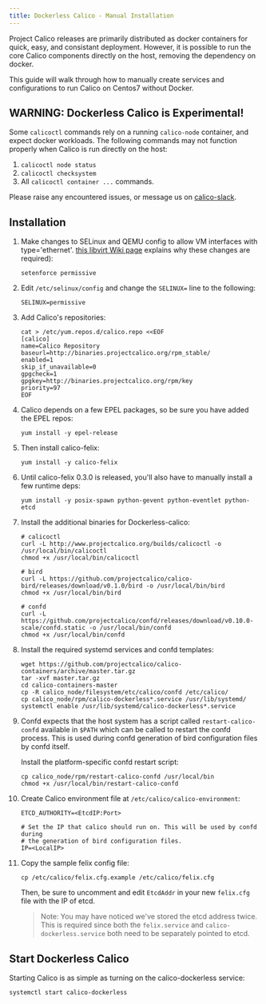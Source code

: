 ```yaml
---
title: Dockerless Calico - Manual Installation
---
```

Project Calico releases are primarily distributed as docker containers for quick, easy, and consistant deployment. However, it is possible to run the core Calico components directly on the host, removing the dependency on docker.

This guide will walk through how to manually create services and configurations to run Calico on Centos7 without Docker.

## WARNING: Dockerless Calico is Experimental!
Some `calicoctl` commands rely on a running `calico-node` container, and expect docker workloads. The following commands may not function properly when Calico is run directly on the host:

1. `calicoctl node status`
2. `calicoctl checksystem`
3. All `calicoctl container ...` commands.

Please raise any encountered issues, or message us on [calico-slack](https://slack.projectcalico.org/).

## Installation
1. Make changes to SELinux and QEMU config to allow VM interfaces with type='ethernet'. [this libvirt Wiki page][libvirt-wiki] explains why these changes are required):

    ```shell
    setenforce permissive
    ```

2. Edit `/etc/selinux/config` and change the `SELINUX=` line to the following:

    ```shell
    SELINUX=permissive
    ```

3. Add Calico's repositories:

    ```shell
    cat > /etc/yum.repos.d/calico.repo <<EOF
    [calico]
    name=Calico Repository
    baseurl=http://binaries.projectcalico.org/rpm_stable/
    enabled=1
    skip_if_unavailable=0
    gpgcheck=1
    gpgkey=http://binaries.projectcalico.org/rpm/key
    priority=97
    EOF
    ```

4. Calico depends on a few EPEL packages, so be sure you have added the EPEL repos:

    ```shell
    yum install -y epel-release
    ```

5. Then install calico-felix:

    ```shell
    yum install -y calico-felix
    ```

6. Until calico-felix 0.3.0 is released, you'll also have to manually install a few runtime deps:

    ```shell
    yum install -y posix-spawn python-gevent python-eventlet python-etcd
    ```

7. Install the additional binaries for Dockerless-calico:

    ```shell
    # calicoctl
    curl -L http://www.projectcalico.org/builds/calicoctl -o /usr/local/bin/calicoctl
    chmod +x /usr/local/bin/calicoctl

    # bird
    curl -L https://github.com/projectcalico/calico-bird/releases/download/v0.1.0/bird -o /usr/local/bin/bird
    chmod +x /usr/local/bin/bird

    # confd
    curl -L https://github.com/projectcalico/confd/releases/download/v0.10.0-scale/confd.static -o /usr/local/bin/confd
    chmod +x /usr/local/bin/confd
    ```

8. Install the required systemd services and confd templates:

    ```shell
    wget https://github.com/projectcalico/calico-containers/archive/master.tar.gz
    tar -xvf master.tar.gz
    cd calico-containers-master
    cp -R calico_node/filesystem/etc/calico/confd /etc/calico/
    cp calico_node/rpm/calico-dockerless*.service /usr/lib/systemd/
    systemctl enable /usr/lib/systemd/calico-dockerless*.service
    ```

9. Confd expects that the host system has a script called `restart-calico-confd` available in `$PATH` which can be called to restart the confd process. This is used during confd generation of bird configuration files by confd itself.

    Install the platform-specific confd restart script:

    ```shell
    cp calico_node/rpm/restart-calico-confd /usr/local/bin
    chmod +x /usr/local/bin/restart-calico-confd
    ```

10. Create Calico environment file at `/etc/calico/calico-environment`:

    ```shell
    ETCD_AUTHORITY=<EtcdIP:Port>

    # Set the IP that calico should run on. This will be used by confd during
    # the generation of bird configuration files.
    IP=<LocalIP>
    ```

11. Copy the sample felix config file:

    ```shell
    cp /etc/calico/felix.cfg.example /etc/calico/felix.cfg
    ```

    Then, be sure to uncomment and edit `EtcdAddr` in your new `felix.cfg` file with the IP of etcd.
    >Note: You may have noticed we've stored the etcd address twice. This is required since both the `felix.service` and `calico-dockerless.service` both need to be separately pointed to etcd.

## Start Dockerless Calico
Starting Calico is as simple as turning on the calico-dockerless service:

```shell
systemctl start calico-dockerless
```

[libvirt-wiki]: http://wiki.libvirt.org/page/Guest_won%27t_start_-_warning:_could_not_open_/dev/net/tun_%28%27generic_ethernet%27_interface%29
